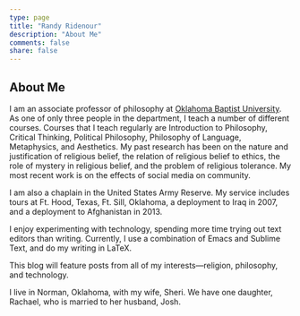 ```yaml
---
type: page
title: "Randy Ridenour"
description: "About Me"
comments: false
share: false
---
```


## About Me ##




I am an associate professor of philosophy at [Oklahoma Baptist University](http://www.okbu.edu). As one of only three people in the department, I teach a number of different courses. Courses that I teach regularly are Introduction to Philosophy, Critical Thinking, Political Philosophy, Philosophy of Language, Metaphysics, and Aesthetics. My past research has been on the nature and justification of religious belief, the relation of religious belief to ethics, the role of mystery in religious belief, and the problem of religious tolerance. My most recent work is on the effects of social media on community.

I am also a chaplain in the United States Army Reserve. My service includes tours at Ft. Hood, Texas, Ft. Sill, Oklahoma, a deployment to Iraq in 2007, and a deployment to Afghanistan in 2013.

I enjoy experimenting with technology, spending more time trying out text editors than writing. Currently, I use a combination of Emacs and Sublime Text, and do my writing in LaTeX. 

This blog will feature posts from all of my interests&mdash;religion, philosophy, and technology.

I live in Norman, Oklahoma, with my wife, Sheri. We have one daughter, Rachael, who is married to her husband, Josh.
